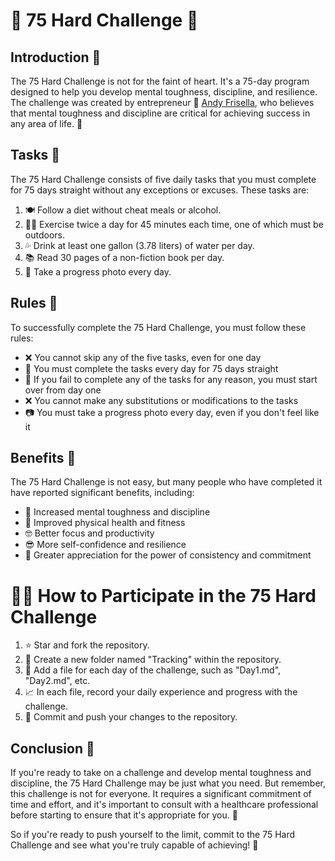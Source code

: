 # 💪 75 Hard Challenge 🚀

## Introduction 🌟

The 75 Hard Challenge is not for the faint of heart. It's a 75-day program designed to help you develop mental toughness, discipline, and resilience. The challenge was created by entrepreneur 🧔 [Andy Frisella](https://andyfrisella.com/), who believes that mental toughness and discipline are critical for achieving success in any area of life. 💪

## Tasks 📝

The 75 Hard Challenge consists of five daily tasks that you must complete for 75 days straight without any exceptions or excuses. These tasks are:

1. 🍽️ Follow a diet without cheat meals or alcohol.
2. 🏋️‍♂️ Exercise twice a day for 45 minutes each time, one of which must be outdoors.
3. 💦 Drink at least one gallon (3.78 liters) of water per day.
4. 📚 Read 30 pages of a non-fiction book per day.
5. 📸 Take a progress photo every day.

## Rules 📜

To successfully complete the 75 Hard Challenge, you must follow these rules:

- ❌ You cannot skip any of the five tasks, even for one day
- 📆 You must complete the tasks every day for 75 days straight
- 🔄 If you fail to complete any of the tasks for any reason, you must start over from day one
- ❌ You cannot make any substitutions or modifications to the tasks
- 📷 You must take a progress photo every day, even if you don't feel like it

## Benefits 🌟

The 75 Hard Challenge is not easy, but many people who have completed it have reported significant benefits, including:

- 🧠 Increased mental toughness and discipline
- 💪 Improved physical health and fitness
- 🤓 Better focus and productivity
- 😎 More self-confidence and resilience
- 🙌 Greater appreciation for the power of consistency and commitment

# 🏋️‍♀️ How to Participate in the 75 Hard Challenge

1. ⭐ Star and fork the repository.
2. 📁 Create a new folder named "Tracking" within the repository.
3. 📝 Add a file for each day of the challenge, such as "Day1.md", "Day2.md", etc.
4. 📈 In each file, record your daily experience and progress with the challenge.
5. 💾 Commit and push your changes to the repository.

## Conclusion 🚀

If you're ready to take on a challenge and develop mental toughness and discipline, the 75 Hard Challenge may be just what you need. But remember, this challenge is not for everyone. It requires a significant commitment of time and effort, and it's important to consult with a healthcare professional before starting to ensure that it's appropriate for you. 💯

So if you're ready to push yourself to the limit, commit to the 75 Hard Challenge and see what you're truly capable of achieving! 💪
